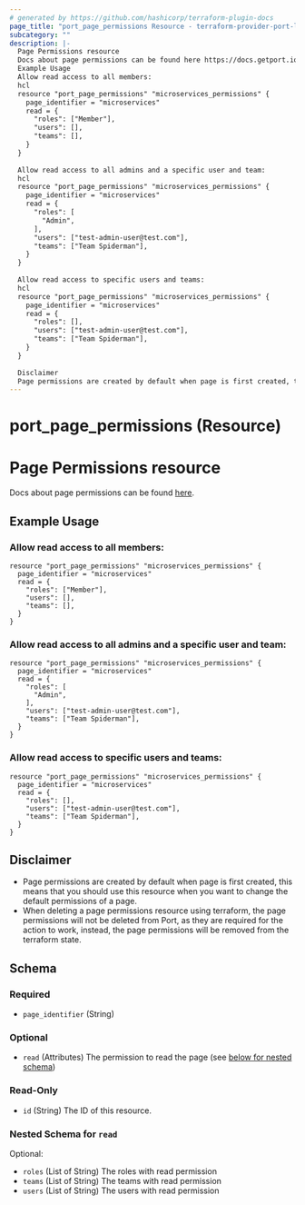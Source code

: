 ```yaml
---
# generated by https://github.com/hashicorp/terraform-plugin-docs
page_title: "port_page_permissions Resource - terraform-provider-port-labs"
subcategory: ""
description: |-
  Page Permissions resource
  Docs about page permissions can be found here https://docs.getport.io/customize-pages-dashboards-and-plugins/page/page-permissions?view-permissions=api.
  Example Usage
  Allow read access to all members:
  hcl
  resource "port_page_permissions" "microservices_permissions" {
    page_identifier = "microservices"
    read = {
      "roles": ["Member"],
      "users": [],
      "teams": [],
    }
  }
  
  Allow read access to all admins and a specific user and team:
  hcl
  resource "port_page_permissions" "microservices_permissions" {
    page_identifier = "microservices"
    read = {
      "roles": [
        "Admin",
      ],
      "users": ["test-admin-user@test.com"],
      "teams": ["Team Spiderman"],
    }
  }
  
  Allow read access to specific users and teams:
  hcl
  resource "port_page_permissions" "microservices_permissions" {
    page_identifier = "microservices"
    read = {
      "roles": [],
      "users": ["test-admin-user@test.com"],
      "teams": ["Team Spiderman"],
    }
  }
  
  Disclaimer
  Page permissions are created by default when page is first created, this means that you should use this resource when you want to change the default permissions of a page.When deleting a page permissions resource using terraform, the page permissions will not be deleted from Port, as they are required for the action to work, instead, the page permissions will be removed from the terraform state.
---
```


# port_page_permissions (Resource)

# Page Permissions resource

Docs about page permissions can be found [here](https://docs.getport.io/customize-pages-dashboards-and-plugins/page/page-permissions?view-permissions=api).

## Example Usage

### Allow read access to all members:

```hcl
resource "port_page_permissions" "microservices_permissions" {
  page_identifier = "microservices"
  read = {
    "roles": ["Member"],
    "users": [],
    "teams": [],
  }
}
```

### Allow read access to all admins and a specific user and team:

```hcl
resource "port_page_permissions" "microservices_permissions" {
  page_identifier = "microservices"
  read = {
    "roles": [
      "Admin",
    ],
    "users": ["test-admin-user@test.com"],
    "teams": ["Team Spiderman"],
  }
}
```

### Allow read access to specific users and teams:

```hcl
resource "port_page_permissions" "microservices_permissions" {
  page_identifier = "microservices"
  read = {
    "roles": [],
    "users": ["test-admin-user@test.com"],
    "teams": ["Team Spiderman"],
  }
}
```

## Disclaimer 

- Page permissions are created by default when page is first created, this means that you should use this resource when you want to change the default permissions of a page.
- When deleting a page permissions resource using terraform, the page permissions will not be deleted from Port, as they are required for the action to work, instead, the page permissions will be removed from the terraform state.



<!-- schema generated by tfplugindocs -->
## Schema

### Required

- `page_identifier` (String)

### Optional

- `read` (Attributes) The permission to read the page (see [below for nested schema](#nestedatt--read))

### Read-Only

- `id` (String) The ID of this resource.

<a id="nestedatt--read"></a>
### Nested Schema for `read`

Optional:

- `roles` (List of String) The roles with read permission
- `teams` (List of String) The teams with read permission
- `users` (List of String) The users with read permission
